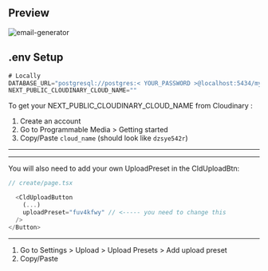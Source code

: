 ## Preview

![email-generator](email-generator.gif)

## .env Setup

```js
# Locally
DATABASE_URL="postgresql://postgres:< YOUR_PASSWORD >@localhost:5434/mydb?schema=public"
NEXT_PUBLIC_CLOUDINARY_CLOUD_NAME=""
```

To get your NEXT_PUBLIC_CLOUDINARY_CLOUD_NAME from Cloudinary :
1. Create an account
2. Go to Programmable Media > Getting started
3. Copy/Paste `cloud_name` (should look like `dzsye542r`)

----
----


You will also need to add your own UploadPreset in the CldUploadBtn:

```js
// create/page.tsx

  <CldUploadButton
    (...)
    uploadPreset="fuv4kfwy" // <----- you need to change this
  />
</Button>
```

-----


1. Go to Settings > Upload > Upload Presets > Add upload preset
2. Copy/Paste
